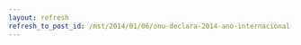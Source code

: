 ```yaml
---
layout: refresh
refresh_to_post_id: /mst/2014/01/06/onu-declara-2014-ano-internacional-da-agricultura-familiar
---
```

